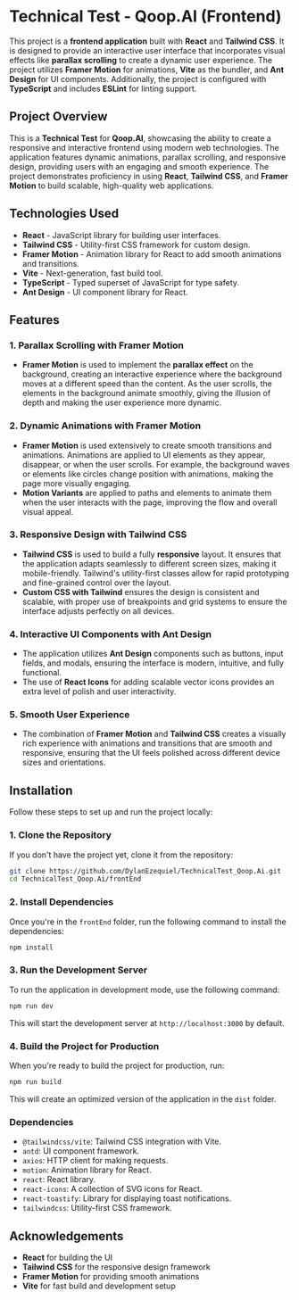 
# Technical Test - Qoop.AI (Frontend)

This project is a **frontend application** built with **React** and **Tailwind CSS**. It is designed to provide an interactive user interface that incorporates visual effects like **parallax scrolling** to create a dynamic user experience. The project utilizes **Framer Motion** for animations, **Vite** as the bundler, and **Ant Design** for UI components. Additionally, the project is configured with **TypeScript** and includes **ESLint** for linting support.

## Project Overview

This is a **Technical Test** for **Qoop.AI**, showcasing the ability to create a responsive and interactive frontend using modern web technologies. The application features dynamic animations, parallax scrolling, and responsive design, providing users with an engaging and smooth experience. The project demonstrates proficiency in using **React**, **Tailwind CSS**, and **Framer Motion** to build scalable, high-quality web applications.

## Technologies Used

- **React** - JavaScript library for building user interfaces.
- **Tailwind CSS** - Utility-first CSS framework for custom design.
- **Framer Motion** - Animation library for React to add smooth animations and transitions.
- **Vite** - Next-generation, fast build tool.
- **TypeScript** - Typed superset of JavaScript for type safety.
- **Ant Design** - UI component library for React.

## Features

### 1. **Parallax Scrolling** with Framer Motion
   - **Framer Motion** is used to implement the **parallax effect** on the background, creating an interactive experience where the background moves at a different speed than the content. As the user scrolls, the elements in the background animate smoothly, giving the illusion of depth and making the user experience more dynamic.

### 2. **Dynamic Animations** with Framer Motion
   - **Framer Motion** is used extensively to create smooth transitions and animations. Animations are applied to UI elements as they appear, disappear, or when the user scrolls. For example, the background waves or elements like circles change position with animations, making the page more visually engaging.
   - **Motion Variants** are applied to paths and elements to animate them when the user interacts with the page, improving the flow and overall visual appeal.

### 3. **Responsive Design** with Tailwind CSS
   - **Tailwind CSS** is used to build a fully **responsive** layout. It ensures that the application adapts seamlessly to different screen sizes, making it mobile-friendly. Tailwind's utility-first classes allow for rapid prototyping and fine-grained control over the layout.
   - **Custom CSS with Tailwind** ensures the design is consistent and scalable, with proper use of breakpoints and grid systems to ensure the interface adjusts perfectly on all devices.

### 4. **Interactive UI Components** with Ant Design
   - The application utilizes **Ant Design** components such as buttons, input fields, and modals, ensuring the interface is modern, intuitive, and fully functional.
   - The use of **React Icons** for adding scalable vector icons provides an extra level of polish and user interactivity.

### 5. **Smooth User Experience**
   - The combination of **Framer Motion** and **Tailwind CSS** creates a visually rich experience with animations and transitions that are smooth and responsive, ensuring that the UI feels polished across different device sizes and orientations.


## Installation

Follow these steps to set up and run the project locally:

### 1. Clone the Repository

If you don't have the project yet, clone it from the repository:

```bash
git clone https://github.com/DylanEzequiel/TechnicalTest_Qoop.Ai.git
cd TechnicalTest_Qoop.Ai/frontEnd
```

### 2. Install Dependencies

Once you're in the `frontEnd` folder, run the following command to install the dependencies:

```bash
npm install
```

### 3. Run the Development Server

To run the application in development mode, use the following command:

```bash
npm run dev
```

This will start the development server at `http://localhost:3000` by default.

### 4. Build the Project for Production

When you're ready to build the project for production, run:

```bash
npm run build
```

This will create an optimized version of the application in the `dist` folder.

### Dependencies

- `@tailwindcss/vite`: Tailwind CSS integration with Vite.
- `antd`: UI component framework.
- `axios`: HTTP client for making requests.
- `motion`: Animation library for React.
- `react`: React library.
- `react-icons`: A collection of SVG icons for React.
- `react-toastify`: Library for displaying toast notifications.
- `tailwindcss`: Utility-first CSS framework.


## Acknowledgements

- **React** for building the UI
- **Tailwind CSS** for the responsive design framework
- **Framer Motion** for providing smooth animations
- **Vite** for fast build and development setup